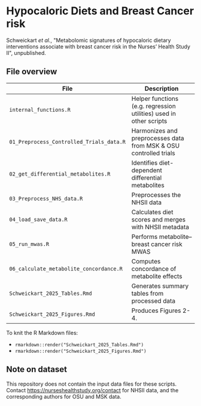 # Hypocaloric Diets and Breast Cancer risk

Schweickart *et al.*, "Metabolomic signatures of hypocaloric dietary interventions associate with breast cancer risk in the Nurses’ Health Study II", unpublished.


## File overview


| File                                       | Description                                                                               |
|--------------------------------------------|-------------------------------------------------------------------------------------------|
| `internal_functions.R`                     | Helper functions (e.g. regression utilities) used in other scripts                       |
| `01_Preprocess_Controlled_Trials_data.R`   | Harmonizes and preprocesses data from MSK & OSU controlled trials                        |
| `02_get_differential_metabolites.R`        | Identifies diet-dependent differential metabolites                                       |
| `03_Preprocess_NHS_data.R`                 | Preprocesses the NHSII data                                                              |
| `04_load_save_data.R`                      | Calculates diet scores and merges with NHSII metadata                                    |
| `05_run_mwas.R`                            | Performs metabolite–breast cancer risk MWAS                                              |
| `06_calculate_metabolite_concordance.R`    | Computes concordance of metabolite effects                                               |
| `Schweickart_2025_Tables.Rmd`              | Generates summary tables from processed data                                             |
| `Schweickart_2025_Figures.Rmd`             | Produces Figures 2-4.                                      |

To knit the R Markdown files:

- `rmarkdown::render("Schweickart_2025_Tables.Rmd")`  
- `rmarkdown::render("Schweickart_2025_Figures.Rmd")`

## Note on dataset 

This repository does not contain the input data files for these scripts. Contact https://nurseshealthstudy.org/contact for NHSII data, and the corresponding authors for OSU and MSK data.
